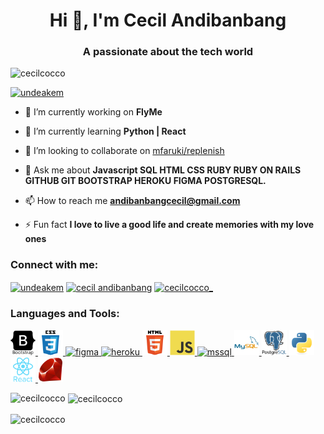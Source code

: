<h1 align="center">Hi 👋, I'm Cecil Andibanbang</h1>
<h3 align="center">A passionate about the tech world</h3>

<p align="left"> <img src="https://komarev.com/ghpvc/?username=cecilcocco&label=Profile%20views&color=0e75b6&style=flat" alt="cecilcocco" /> </p>

<p align="left"> <a href="https://twitter.com/undeakem" target="blank"><img src="https://img.shields.io/twitter/follow/undeakem?logo=twitter&style=for-the-badge" alt="undeakem" /></a> </p>

- 🔭 I’m currently working on **FlyMe**

- 🌱 I’m currently learning **Python | React**

- 👯 I’m looking to collaborate on [mfaruki/replenish](https://github.com/mfaruki/replenish)

- 💬 Ask me about **Javascript SQL HTML CSS RUBY RUBY ON RAILS GITHUB GIT BOOTSTRAP HEROKU FIGMA POSTGRESQL.**

- 📫 How to reach me **andibanbangcecil@gmail.com**

- ⚡ Fun fact **I love to live a good life and create memories with my love ones**

<h3 align="left">Connect with me:</h3>
<p align="left">
<a href="https://twitter.com/undeakem" target="blank"><img align="center" src="https://raw.githubusercontent.com/rahuldkjain/github-profile-readme-generator/master/src/images/icons/Social/twitter.svg" alt="undeakem" height="30" width="40" /></a>
<a href="https://linkedin.com/in/cecil andibanbang" target="blank"><img align="center" src="https://raw.githubusercontent.com/rahuldkjain/github-profile-readme-generator/master/src/images/icons/Social/linked-in-alt.svg" alt="cecil andibanbang" height="30" width="40" /></a>
<a href="https://instagram.com/cecilcocco_" target="blank"><img align="center" src="https://raw.githubusercontent.com/rahuldkjain/github-profile-readme-generator/master/src/images/icons/Social/instagram.svg" alt="cecilcocco_" height="30" width="40" /></a>
</p>

<h3 align="left">Languages and Tools:</h3>
<p align="left"> <a href="https://getbootstrap.com" target="_blank" rel="noreferrer"> <img src="https://raw.githubusercontent.com/devicons/devicon/master/icons/bootstrap/bootstrap-plain-wordmark.svg" alt="bootstrap" width="40" height="40"/> </a> <a href="https://www.w3schools.com/css/" target="_blank" rel="noreferrer"> <img src="https://raw.githubusercontent.com/devicons/devicon/master/icons/css3/css3-original-wordmark.svg" alt="css3" width="40" height="40"/> </a> <a href="https://www.figma.com/" target="_blank" rel="noreferrer"> <img src="https://www.vectorlogo.zone/logos/figma/figma-icon.svg" alt="figma" width="40" height="40"/> </a> <a href="https://heroku.com" target="_blank" rel="noreferrer"> <img src="https://www.vectorlogo.zone/logos/heroku/heroku-icon.svg" alt="heroku" width="40" height="40"/> </a> <a href="https://www.w3.org/html/" target="_blank" rel="noreferrer"> <img src="https://raw.githubusercontent.com/devicons/devicon/master/icons/html5/html5-original-wordmark.svg" alt="html5" width="40" height="40"/> </a> <a href="https://developer.mozilla.org/en-US/docs/Web/JavaScript" target="_blank" rel="noreferrer"> <img src="https://raw.githubusercontent.com/devicons/devicon/master/icons/javascript/javascript-original.svg" alt="javascript" width="40" height="40"/> </a> <a href="https://www.microsoft.com/en-us/sql-server" target="_blank" rel="noreferrer"> <img src="https://www.svgrepo.com/show/303229/microsoft-sql-server-logo.svg" alt="mssql" width="40" height="40"/> </a> <a href="https://www.mysql.com/" target="_blank" rel="noreferrer"> <img src="https://raw.githubusercontent.com/devicons/devicon/master/icons/mysql/mysql-original-wordmark.svg" alt="mysql" width="40" height="40"/> </a> <a href="https://www.postgresql.org" target="_blank" rel="noreferrer"> <img src="https://raw.githubusercontent.com/devicons/devicon/master/icons/postgresql/postgresql-original-wordmark.svg" alt="postgresql" width="40" height="40"/> </a> <a href="https://www.python.org" target="_blank" rel="noreferrer"> <img src="https://raw.githubusercontent.com/devicons/devicon/master/icons/python/python-original.svg" alt="python" width="40" height="40"/> </a> <a href="https://reactjs.org/" target="_blank" rel="noreferrer"> <img src="https://raw.githubusercontent.com/devicons/devicon/master/icons/react/react-original-wordmark.svg" alt="react" width="40" height="40"/> </a> <a href="https://www.ruby-lang.org/en/" target="_blank" rel="noreferrer"> <img src="https://raw.githubusercontent.com/devicons/devicon/master/icons/ruby/ruby-original.svg" alt="ruby" width="40" height="40"/> </a> </p>

<p><img align="left" src="https://github-readme-stats.vercel.app/api/top-langs?username=cecilcocco&show_icons=true&locale=en&layout=compact" alt="cecilcocco" /></p>

<p>&nbsp;<img align="center" src="https://github-readme-stats.vercel.app/api?username=cecilcocco&show_icons=true&locale=en" alt="cecilcocco" /></p>

<p><img align="center" src="https://github-readme-streak-stats.herokuapp.com/?user=cecilcocco&" alt="cecilcocco" /></p>
